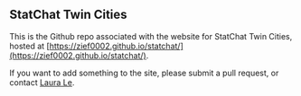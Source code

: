 ## StatChat Twin Cities

This is the Github repo associated with the website for StatChat Twin Cities, hosted at [https://zief0002.github.io/statchat/](https://zief0002.github.io/statchat/). 

If you want to add something to the site, please submit a pull request, or contact [Laura Le](mailto:free0312@umn.edu). 
